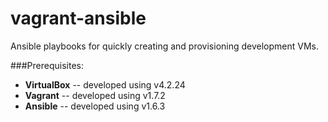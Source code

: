 # vagrant-ansible
Ansible playbooks for quickly creating and provisioning development VMs.

###Prerequisites:

 - __VirtualBox__ -- developed using v4.2.24
 - __Vagrant__ -- developed using v1.7.2
 - __Ansible__ -- developed using v1.6.3
